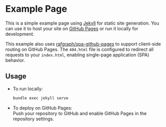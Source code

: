 # Example Page

This is a simple example page using [Jekyll](https://jekyllrb.com/) for static site generation. You can use it to host your site on [GitHub Pages](https://pages.github.com/) or run it locally for development.
  
This example also uses [rafgraph/spa-github-pages](https://github.com/rafgraph/spa-github-pages) to support client-side routing on GitHub Pages. The `404.html` file is configured to redirect all requests to your `index.html`, enabling single-page application (SPA) behavior.

## Usage

- To run locally:  
    ```sh
    bundle exec jekyll serve
    ```

- To deploy on GitHub Pages:  
    Push your repository to GitHub and enable GitHub Pages in the repository settings.
